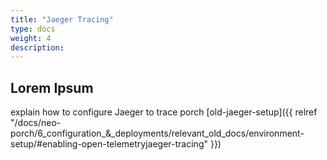 ```yaml
---
title: "Jaeger Tracing"
type: docs
weight: 4
description: 
---
```


## Lorem Ipsum

explain how to configure Jaeger to trace porch [old-jaeger-setup]({{ relref "/docs/neo-porch/6_configuration_&_deployments/relevant_old_docs/environment-setup/#enabling-open-telemetryjaeger-tracing" }})

